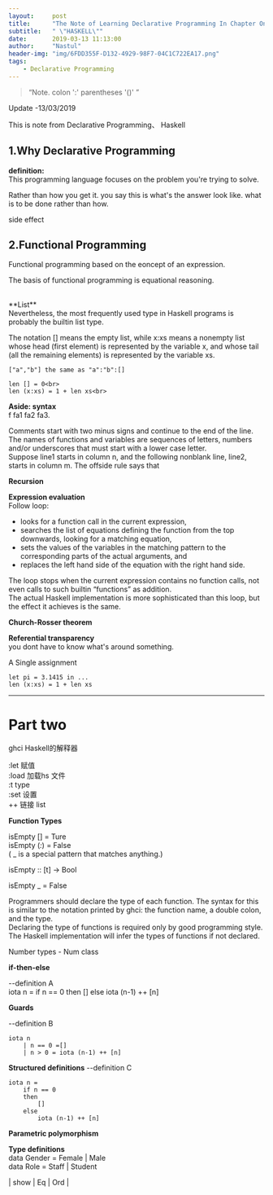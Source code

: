 ```yaml
---
layout:     post
title:      "The Note of Learning Declarative Programming In Chapter One"
subtitle:   " \"HASKELL\""
date:       2019-03-13 11:13:00
author:     "Nastul"
header-img: "img/6FDD355F-D132-4929-98F7-04C1C722EA17.png"
tags:
    - Declarative Programming
---
```

> “Note.  colon ':'   parentheses '()'  ”
> 
Update -13/03/2019 

This is note from Declarative Programming、 Haskell

## **1.Why Declarative Programming** <br>
**definition:**<br> 
This programming language focuses on the problem you're trying to solve.

Rather than how you get it. you say this is what's the answer look like.   what is to be done rather than how. 

side effect

## **2.Functional Programming** <br>
Functional programming based on the eoncept of an expression.

The basis of functional programming is equational reasoning.

<br>
**List**<br>
Nevertheless, the most frequently used type in Haskell programs is probably the builtin list type.

The notation [] means the empty list, while x:xs means a nonempty list whose head (first element) is represented by the variable x, and whose tail (all the remaining elements) is represented by the variable xs.


`["a","b"] the same as "a":"b":[]`<br>

`len [] = 0<br>`<br>
`len (x:xs) = 1 + len xs<br>`

**Aside: syntax**<br>
    f fa1 fa2 fa3.

Comments start with two minus signs and continue to the end of the line. The names of functions and variables are sequences of letters, numbers and/or underscores that must start with a lower case letter.<br>
Suppose line1 starts in column n, and the following nonblank line, line2, starts in column m. The offside rule says that


**Recursion**<br>


**Expression evaluation**<br>
Follow loop:
- looks for a function call in the current expression,
- searches the list of equations defining the function from the top downwards, looking for a matching equation,
- sets the values of the variables in the matching pattern to the corresponding parts of the actual arguments, and
- replaces the left hand side of the equation with the right hand side.

The loop stops when the current expression contains no function calls, not even calls to such builtin “functions” as addition.<br>
The actual Haskell implementation is more sophisticated than this loop, but the effect it achieves is the same.

**Church-Rosser theorem**<br>


**Referential transparency**<br>
you dont have to know what's around something.





A Single assignment


    let pi = 3.1415 in ...
	len (x:xs) = 1 + len xs


----------

# Part two #

ghci Haskell的解释器

:let 赋值<br>
:load 加载hs 文件<br>
:t type<br>
:set 设置<br>
++ 链接 list

**Function Types**

isEmpty [] = Ture<br>
isEmpty (_:_) = False<br>
( _ is a special pattern that matches anything.)


isEmpty :: [t] -> Bool

isEmpty _ = False<br>

Programmers should declare the type of each function. The syntax for this is similar to the notation printed by ghci: the function name, a double colon, and the type.<br>
Declaring the type of functions is required only by good programming style. The Haskell implementation will infer the types of functions if not declared.



Number types -  Num class


**if-then-else**<br>

--definition A<br>
    iota n = if n == 0 then [] else iota (n-1) ++ [n]

**Guards**<br>

--definition B<br>

	iota n
		| n == 0 =[]
		| n > 0 = iota (n-1) ++ [n]


**Structured definitions**
--definition C<br>

	iota n =
		if n == 0
		then
			[]
		else
			iota (n-1) ++ [n]



**Parametric polymorphism**


**Type definitions**<br>
data Gender = Female | Male<br>
data Role = Staff | Student


| show  |   Eq    |    Ord   |
